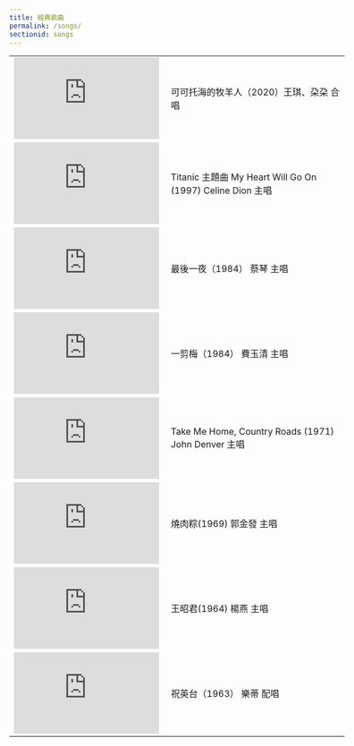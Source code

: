 ```yaml
---
title: 經典歌曲
permalink: /songs/
sectionid: songs
---
```


<table style="width: 600px">
  <tr> 
   <td width="265px">
     <iframe width="260" height="146" src="https://www.youtube.com/embed/X1ScSXuCUyA?si=eM999aBew6FXq7uT" frameborder="0" allow="accelerometer; autoplay; clipboard-write; encrypted-media; gyroscope; picture-in-picture; web-share" referrerpolicy="strict-origin-when-cross-origin" allowfullscreen></iframe>
   </td>
   <td class="photo-text">
     可可托海的牧羊人（2020）王琪、朶朶 合唱
   </td>
  </tr>
  <tr> 
   <td width="265px">
     <iframe width="260" height="146" src="https://www.youtube.com/embed/CxUOl1I3w0E?si=SRbKAzubX8s-c8D4" frameborder="0" allow="accelerometer; autoplay; clipboard-write; encrypted-media; gyroscope; picture-in-picture; web-share" referrerpolicy="strict-origin-when-cross-origin" allowfullscreen></iframe>
   </td>
   <td class="photo-text">
     Titanic 主題曲 My Heart Will Go On (1997) Celine Dion 主唱
   </td>
  </tr>
  <tr> 
   <td width="265px">
     <iframe width="260" height="146" src="https://www.youtube.com/embed/tfk_HktvTBc?si=3XIMCPxubcYlwKzX" frameborder="0" allow="accelerometer; autoplay; clipboard-write; encrypted-media; gyroscope; picture-in-picture; web-share" referrerpolicy="strict-origin-when-cross-origin" allowfullscreen></iframe>
   </td>
   <td class="photo-text">
     最後一夜（1984） 蔡琴 主唱
   </td>
  </tr>
  <tr> 
   <td width="265px">
     <iframe width="260" height="146" src="https://www.youtube.com/embed/AQtgnq-5ch0?si=asqxVh1ehsq_i4_0" frameborder="0" allow="accelerometer; autoplay; clipboard-write; encrypted-media; gyroscope; picture-in-picture; web-share" referrerpolicy="strict-origin-when-cross-origin" allowfullscreen></iframe>
   </td>
   <td class="photo-text">
     一剪梅（1984） 費玉清 主唱
   </td>
  </tr>
  <tr> 
   <td width="265px">
     <iframe width="260" height="146" src="https://www.youtube.com/embed/htlzBIu9I90?si=TsQFKrhI6Tgjl6_B" frameborder="0" allow="accelerometer; autoplay; clipboard-write; encrypted-media; gyroscope; picture-in-picture; web-share" referrerpolicy="strict-origin-when-cross-origin" allowfullscreen></iframe>
   </td>
   <td class="photo-text">
     Take Me Home, Country Roads (1971) John Denver 主唱
   </td>
  </tr>
  <tr> 
   <td width="265px">
     <iframe width="260" height="146" src="https://www.youtube.com/embed/nmq62fHRAw4?si=Oc0uFa1uDlJfyEPR" frameborder="0" allow="accelerometer; autoplay; clipboard-write; encrypted-media; gyroscope; picture-in-picture; web-share" referrerpolicy="strict-origin-when-cross-origin" allowfullscreen></iframe>
   </td>
   <td class="photo-text">
     燒肉粽(1969) 郭金發 主唱
   </td>
  </tr>
  <tr> 
   <td width="265px">
     <iframe width="260" height="146" src="https://www.youtube.com/embed/zmKLJ7OET28?si=bwVEcdGwoKxiTG5b" frameborder="0" allow="accelerometer; autoplay; clipboard-write; encrypted-media; gyroscope; picture-in-picture; web-share" referrerpolicy="strict-origin-when-cross-origin" allowfullscreen></iframe>
   </td>
   <td class="photo-text">
     王昭君(1964) 楊燕 主唱
   </td>
  </tr>
  <tr> 
   <td width="265px">
     <iframe width="260" height="146" src="https://www.youtube.com/embed/RvJvvGUaYyE?si=Zv9pOaz0NMJr5Ik5" frameborder="0" allow="accelerometer; autoplay; clipboard-write; encrypted-media; gyroscope; picture-in-picture; web-share" referrerpolicy="strict-origin-when-cross-origin" allowfullscreen></iframe>
   </td>
   <td class="photo-text">
     祝英台（1963） 樂蒂 配唱
   </td>
  </tr>
</table>

